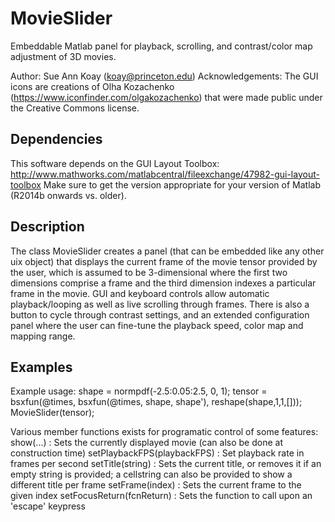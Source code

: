 # MovieSlider
Embeddable Matlab panel for playback, scrolling, and contrast/color map adjustment of 3D movies.

Author:  Sue Ann Koay (koay@princeton.edu)
Acknowledgements: 
  The GUI icons are creations of Olha Kozachenko (https://www.iconfinder.com/olgakozachenko) 
  that were made public under the Creative Commons license.


## Dependencies
This software depends on the GUI Layout Toolbox:
  http://www.mathworks.com/matlabcentral/fileexchange/47982-gui-layout-toolbox
Make sure to get the version appropriate for your version of Matlab (R2014b onwards vs. older).

## Description
The class MovieSlider creates a panel (that can be embedded like any other uix object) that
displays the current frame of the movie tensor provided by the user, which is assumed to be
3-dimensional where the first two dimensions comprise a frame and the third dimension indexes a
particular frame in the movie. GUI and keyboard controls allow automatic playback/looping as well
as live scrolling through frames. There is also a button to cycle through contrast settings, and
an extended configuration panel where the user can fine-tune the playback speed, color map and
mapping range.

## Examples
Example usage:
  shape = normpdf(-2.5:0.05:2.5, 0, 1);
  tensor = bsxfun(@times, bsxfun(@times, shape, shape'), reshape(shape,1,1,[]));
  MovieSlider(tensor);

Various member functions exists for programatic control of some features:
  show(...)                     : Sets the currently displayed movie (can also be done at
                                  construction time) 
  setPlaybackFPS(playbackFPS)   : Set playback rate in frames per second
  setTitle(string)              : Sets the current title, or removes it if an empty string is
                                  provided; a cellstring can also be provided to show a different
                                  title per frame
  setFrame(index)               : Sets the current frame to the given index
  setFocusReturn(fcnReturn)     : Sets the function to call upon an 'escape' keypress


